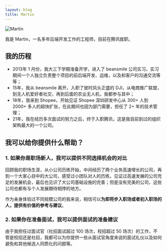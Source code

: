 ```yaml
---
layout: blog
title: Martin
---
```


![Martin](/images/avatars/martin.jpg)

我是 Martin，一名多年后端开发工作的工程师，目前在腾讯就职。

## 我的历程

* 2013年 1 月份，我大三下学期准备开学，进入了 beansmile 公司实习，实习期间一个人独立负责整个项目的前后端开发、运维，以及和客户的沟通交流等等；
* 15年，我从 beansmile 离开，入职了彼时风头正盛的 DJI，从电商推广联盟，到无人机爱好者社交，再到后面的农业无人机，我都参与其中；
* 18年，我来到 Shopee，开始见证 Shopee 深圳研发中心从 300+ 人到 2000+ 多人的超快扩张，在此期间也因为部门需要，担任了 2+ 年的技术管理；
* 21年，我在经历多次面试的努力之后，终于入职腾讯，这是我目前到过的组织架构最大的一个公司。

## 我可以给你提供什么帮助？
### 1. 如果你是职场新人，我可以提供不同选择机会的对比
回顾我的职场生涯，从小公司历练开始，中间经历了两个业务高速增长的公司，再到一个大家心目中的大公司，感受过小团队对人的历练，见证过高速发展的公司充足的发展机会，最后也见识了大公司基础设施的完善；但是没有完美的公司，这些公司也都有与个人发展期待相悖的地方。

作为亲身体验过不同规模公司的我来说，相信可以**为即将步入职场或者初入职场的人，提供有价值的参考与建议**。

### 2. 如果你在准备面试，我可以提供面试的准备建议
由于我担任过面试官（社招面试超过 100 场次，校招超过 50 场次）的工作，不管是校招还是社招，我都可以为你提供一些从面试官角度来说的面试礼仪以及如何避免和其他候选人同质化的问题等。